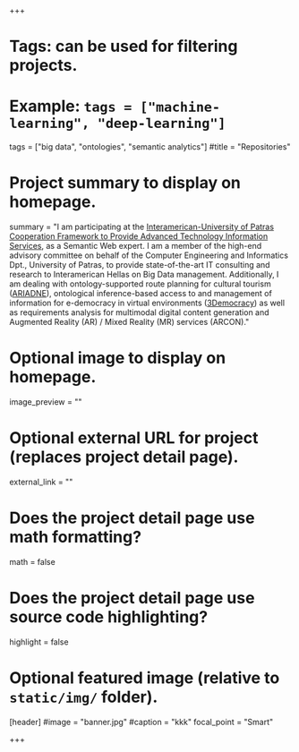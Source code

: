 +++
# Tags: can be used for filtering projects.
# Example: `tags = ["machine-learning", "deep-learning"]`
tags = ["big data", "ontologies", "semantic analytics"]
#title = "Repositories"
# Project summary to display on homepage.
summary = "I am participating at the [Interamerican-University of Patras Cooperation Framework to Provide Advanced Technology Information Services](http://www.interamerican.gr/default.asp?pid=111&rID=730&la=1), as a Semantic Web expert. I am a member of the high-end advisory committee on behalf of the Computer Engineering and Informatics Dpt., University of Patras, to provide state-of-the-art IT consulting and research to Interamerican Hellas on Big Data management. Additionally, I am dealing with ontology-supported route planning for cultural tourism ([ARIADNE](http://kithira.project-ariadni.gr)), ontological inference-based access to and management of information for e-democracy in virtual environments ([3Democracy](http://3democracy.gr)) as well as requirements analysis for multimodal digital content generation and Augmented Reality (AR) / Mixed Reality (MR) services (ARCON)."

# Optional image to display on homepage.
image_preview = ""

# Optional external URL for project (replaces project detail page).
external_link = ""

# Does the project detail page use math formatting?
math = false

# Does the project detail page use source code highlighting?
highlight = false

# Optional featured image (relative to `static/img/` folder).
[header]
#image = "banner.jpg"
#caption = "kkk"
focal_point = "Smart"

+++

